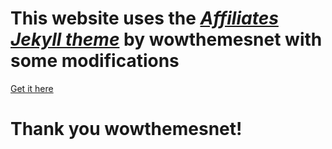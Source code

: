 # This website uses the _[Affiliates Jekyll theme](https://github.com/wowthemesnet/affiliates-jekyll-theme)_ by wowthemesnet with some modifications

[Get it here](https://bootstrapstarter.com/template-affiliates-bootstrap-jekyll/)

# Thank you wowthemesnet!
